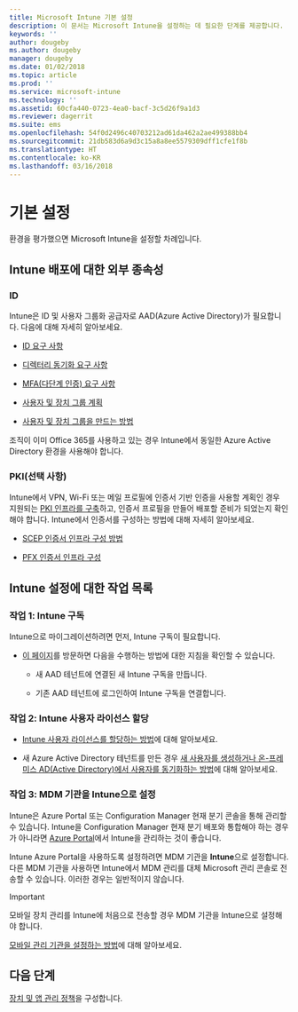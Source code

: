 ```yaml
---
title: Microsoft Intune 기본 설정
description: 이 문서는 Microsoft Intune을 설정하는 데 필요한 단계를 제공합니다.
keywords: ''
author: dougeby
ms.author: dougeby
manager: dougeby
ms.date: 01/02/2018
ms.topic: article
ms.prod: ''
ms.service: microsoft-intune
ms.technology: ''
ms.assetid: 60cfa440-0723-4ea0-bacf-3c5d26f9a1d3
ms.reviewer: dagerrit
ms.suite: ems
ms.openlocfilehash: 54f0d2496c40703212ad61da462a2ae499388bb4
ms.sourcegitcommit: 21db583d6a9d3c15a8a8ee5579309dff1cfe1f8b
ms.translationtype: HT
ms.contentlocale: ko-KR
ms.lasthandoff: 03/16/2018
---
```

# <a name="basic-setup"></a>기본 설정

환경을 평가했으면 Microsoft Intune을 설정할 차례입니다.

## <a name="external-dependencies-for-an-intune-deployment"></a>Intune 배포에 대한 외부 종속성

### <a name="identity"></a>ID

Intune은 ID 및 사용자 그룹화 공급자로 AAD(Azure Active Directory)가 필요합니다. 다음에 대해 자세히 알아보세요.

-  [ID 요구 사항](https://docs.microsoft.com/active-directory/active-directory-hybrid-identity-design-considerations-overview#design-considerations-overview)

-   [디렉터리 동기화 요구 사항](https://docs.microsoft.com/active-directory/active-directory-hybrid-identity-design-considerations-directory-sync-requirements)

-   [MFA(다단계 인증) 요구 사항](https://docs.microsoft.com/active-directory/active-directory-hybrid-identity-design-considerations-multifactor-auth-requirements)

-   [사용자 및 장치 그룹 계획](users-add.md)

-   [사용자 및 장치 그룹을 만드는 방법](groups-get-started.md)

조직이 이미 Office 365를 사용하고 있는 경우 Intune에서 동일한 Azure Active Directory 환경을 사용해야 합니다.

### <a name="pki-optional"></a>PKI(선택 사항)

Intune에서 VPN, Wi-Fi 또는 메일 프로필에 인증서 기반 인증을 사용할 계획인 경우 지원되는 [PKI 인프라를 구축](certificates-configure.md)하고, 인증서 프로필을 만들어 배포할 준비가 되었는지 확인해야 합니다. Intune에서 인증서를 구성하는 방법에 대해 자세히 알아보세요.

-   [SCEP 인증서 인프라 구성 방법](/intune/certificates-scep-configure)

-   [PFX 인증서 인프라 구성](/intune/certficates-pfx-configure)


## <a name="task-list-for-an-intune-setup"></a>Intune 설정에 대한 작업 목록

### <a name="task-1-intune-subscription"></a>작업 1: Intune 구독

Intune으로 마이그레이션하려면 먼저, Intune 구독이 필요합니다.

-   [이 페이지](https://portal.office.com/Signup/Signup.aspx?OfferId=40BE278A-DFD1-470a-9EF7-9F2596EA7FF9&dl=INTUNE_A&ali=1#0)를 방문하면 다음을 수행하는 방법에 대한 지침을 확인할 수 있습니다.

    -   새 AAD 테넌트에 연결된 새 Intune 구독을 만듭니다.

    -   기존 AAD 테넌트에 로그인하여 Intune 구독을 연결합니다.

### <a name="task-2-assign-intune-user-licenses"></a>작업 2: Intune 사용자 라이선스 할당

-   [Intune 사용자 라이선스를 할당하는 방법](licenses-assign.md)에 대해 알아보세요.

-   새 Azure Active Directory 테넌트를 만든 경우 [새 사용자를 생성하거나 온-프레미스 AD(Active Directory)에서 사용자를 동기화하는 방법](https://docs.microsoft.com/azure/active-directory/connect/active-directory-aadconnect)에 대해 알아보세요.

### <a name="task-3-set-your-mdm-authority-to-intune"></a>작업 3: MDM 기관을 Intune으로 설정

Intune은 Azure Portal 또는 Configuration Manager 현재 분기 콘솔을 통해 관리할 수 있습니다. Intune을 Configuration Manager 현재 분기 배포와 통합해야 하는 경우가 아니라면 [Azure Portal](https://portal.azure.com)에서 Intune을 관리하는 것이 좋습니다.

Intune Azure Portal을 사용하도록 설정하려면 MDM 기관을 **Intune**으로 설정합니다. 다른 MDM 기관을 사용하면 Intune에서 MDM 관리를 대체 Microsoft 관리 콘솔로 전송할 수 있습니다. 이러한 경우는 일반적이지 않습니다.

> [!IMPORTANT]
> 모바일 장치 관리를 Intune에 처음으로 전송할 경우 MDM 기관을 Intune으로 설정해야 합니다.

[모바일 관리 기관을 설정하는 방법](mdm-authority-set.md)에 대해 알아보세요.

## <a name="next-step"></a>다음 단계

[장치 및 앱 관리 정책](migration-guide-configure-policies.md)을 구성합니다.
